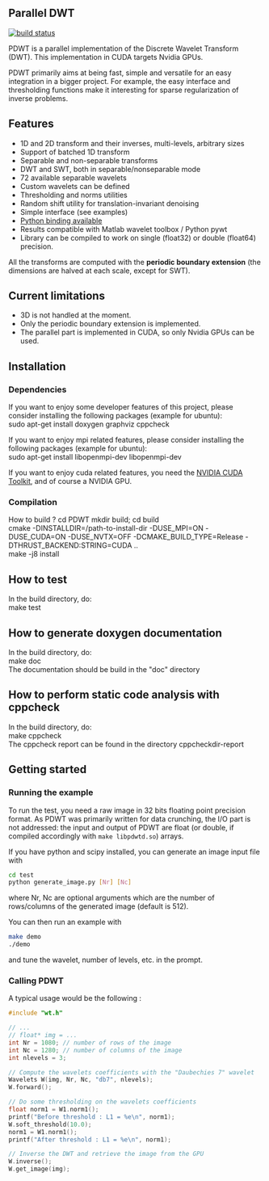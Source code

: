 ## Parallel DWT
[![build status](https://gitlab.com/gnthibault/PDWT/badges/NewArch/build.svg)](https://gitlab.com/gnthibault/PDWT/commits/NewArch)

PDWT is a parallel implementation of the Discrete Wavelet Transform (DWT).
This implementation in CUDA targets Nvidia GPUs.

PDWT primarily aims at being fast, simple and versatile for an easy integration in a bigger project.
For example, the easy interface and thresholding functions make it interesting for sparse regularization of inverse problems.


## Features

* 1D and 2D transform and their inverses, multi-levels, arbitrary sizes
* Support of batched 1D transform
* Separable and non-separable transforms
* DWT and SWT, both in separable/nonseparable mode
* 72 available separable wavelets
* Custom wavelets can be defined
* Thresholding and norms utilities
* Random shift utility for translation-invariant denoising
* Simple interface (see examples)
* [Python binding available](https://github.com/pierrepaleo/pypwt)
* Results compatible with Matlab wavelet toolbox / Python pywt
* Library can be compiled to work on single (float32) or double (float64) precision.

All the transforms are computed with the **periodic boundary extension** (the dimensions are halved at each scale, except for SWT).

## Current limitations

* 3D is not handled at the moment.
* Only the periodic boundary extension is implemented.
* The parallel part is implemented in CUDA, so only Nvidia GPUs can be used.


## Installation

### Dependencies

If you want to enjoy some developer features of this project, please consider installing the following packages (example for ubuntu):  
sudo apt-get install doxygen graphviz cppcheck

If you want to enjoy mpi related features, please consider installing the following packages (example for ubuntu):  
sudo apt-get install libopenmpi-dev libopenmpi-dev

If you want to enjoy cuda related features, you need the [NVIDIA CUDA Toolkit](https://developer.nvidia.com/cuda-toolkit), and of course a NVIDIA GPU.

### Compilation

How to build ?
cd PDWT
mkdir build; cd build  
cmake -DINSTALLDIR=/path-to-install-dir -DUSE_MPI=ON -DUSE_CUDA=ON -DUSE_NVTX=OFF -DCMAKE_BUILD_TYPE=Release -DTHRUST_BACKEND:STRING=CUDA ..  
make -j8 install

## How to test
In the build directory, do:  
make test  

## How to generate doxygen documentation
In the build directory, do:  
make doc  
The documentation should be build in the "doc" directory

## How to perform static code analysis with cppcheck
In the build directory, do:  
make cppcheck  
The cppcheck report can be found in the directory cppcheckdir-report

## Getting started

### Running the example

To run the test, you need a raw image in 32 bits floating point precision format.
As PDWT was primarily written for data crunching, the I/O part is not addressed: the input and output of PDWT are float (or double, if compiled accordingly with `make libpdwtd.so`) arrays.

If you have python and scipy installed, you can generate an image input file with

```bash
cd test
python generate_image.py [Nr] [Nc]
```
where Nr, Nc are optional arguments which are the number of rows/columns of the generated image (default is 512).

You can then run an example with

```bash
make demo
./demo
```

and tune the wavelet, number of levels, etc. in the prompt.


### Calling PDWT

A typical usage would be the following :

```C
#include "wt.h"

// ...
// float* img = ...
int Nr = 1080; // number of rows of the image
int Nc = 1280; // number of columns of the image
int nlevels = 3;

// Compute the wavelets coefficients with the "Daubechies 7" wavelet
Wavelets W(img, Nr, Nc, "db7", nlevels);
W.forward();

// Do some thresholding on the wavelets coefficients
float norm1 = W1.norm1();
printf("Before threshold : L1 = %e\n", norm1);
W.soft_threshold(10.0);
norm1 = W1.norm1();
printf("After threshold : L1 = %e\n", norm1);

// Inverse the DWT and retrieve the image from the GPU
W.inverse();
W.get_image(img);
```


